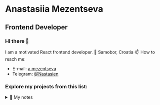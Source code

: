 # Anastasiia Mezentseva
## Frontend Developer
### Hi there 👋
I am a motivated React frontend developer.
📍 Samobor, Croatia
📫 How to reach me:
- E-mail: [a.mezentseva](mailto:a.mezentseva@hotmail.com)
- Telegram: [@Nastasien](https://t.me/Nastasien)

### Explore my projects from this list:

<details><summary>📝 My notes</summary>
  <br>

  | Description | Deployed app | Repository | Technologies stack |
  | :---: | :---: | :---: | :---: |
  | React application for creating, storing and editing notes with the ability to add tags | [my_notes](https://nst-mznts.github.io/my_notes/) | [my_notes](https://github.com/nst-mznts/my_notes) | React, JS, HTML5, SASS |
  
  ![project image](https://github.com/nst-mznts/my_notes/blob/dev/public/My_notes.png)
  
</details>

<!--
**nst-mznts/nst-mznts** is a ✨ _special_ ✨ repository because its `README.md` (this file) appears on your GitHub profile.

Here are some ideas to get you started:

- 🔭 I’m currently working on ...
- 🌱 I’m currently learning ...
- 👯 I’m looking to collaborate on ...
- 🤔 I’m looking for help with ...
- 💬 Ask me about ...
- 📫 How to reach me: ...
- 😄 Pronouns: ...
- ⚡ Fun fact: ...
-->
